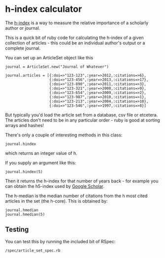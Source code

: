 h-index calculator
=============
The [h-index](http://en.wikipedia.org/wiki/H-index) is a way to measure the relative importance of a scholarly author or journal. 

This is a quick bit of ruby code for calculating the h-index of a given collection of articles - this could be an individual author's output or a complete journal. 

You can set up an ArticleSet object like this

    journal = ArticleSet.new("Journal of Whatever")
    
    journal.articles = [{:doi=>"123-123",:year=>2012,:citations=>6},
                        {:doi=>"123-456",:year=>2013,:citations=>17},
                        {:doi=>"123-890",:year=>2011,:citations=>3},
                        {:doi=>"123-321",:year=>2008,:citations=>9},
                        {:doi=>"123-654",:year=>2009,:citations=>2},
                        {:doi=>"123-987",:year=>2010,:citations=>1},
                        {:doi=>"123-213",:year=>2004,:citations=>10},
                        {:doi=>"123-546",:year=>1997,:citations=>8}]

But typically you'd load the article set from a database, csv file or etcetera. The articles don't need to be in any particular order - ruby is good at sorting arrays and hashes!

There's only a couple of interesting methods in this class:

    journal.hindex 

which returns an integer value of h. 

If you supply an argument like this:

    journal.hindex(5)

Then it returns the h-index for that number of years back - for example you can obtain the h5-index used by [Google Scholar](http://scholar.google.co.uk/intl/en/scholar/metrics.html#metrics). 

The h-median is the median number of citations from the h most cited articles in the set (the h-core). This is obtained by:

    journal.hmedian
    journal.hmedian(5)


Testing
----------

You can test this by running the included bit of RSpec: 

    /spec/article_set_spec.rb